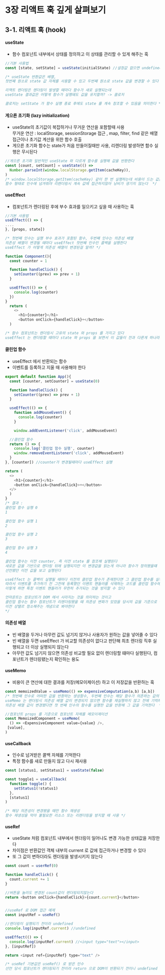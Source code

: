 # 3장 리액트 훅 깊게 살펴보기

## 3-1. 리액트 훅 (hook)

#### useState
- 함수 컴포넌트 내부에서 상태를 정의하고 이 상태를 관리할 수 있게 해주는 훅

```js
//기본 사용법
const [state, setState] = useState(initialState) //설정값 없으면 undefined

/* useState 반환값은 배열,
첫번째 원소로 state 값 자체를 사용할 수 있고 두번째 원소로 state 값을 변경할 수 있다

리액트 렌더링은 렌더링이 발생할 때마다 함수가 새로 실행되는데
useState 결과값은 어떻게 함수가 실행돼도 값을 유지할까? -> 클로저

클로저는 setState 가 함수 실행 종료 후에도 state 를 계속 참조할 수 있음을 의미한다 */
```

#### 게으른 초기화 (lazy initialization)
- useState의 초기값이 복잡하거나 무거운 연산을 포함할때 사용 <br />
  무거운 연산 : localStorage, sessionStorage 접근 , map, filter, find 같은 배열 접근이나 초기값 계산을 위한 함수 호출
- 게으른 초기화 함수는 state가 처음 만들어질때만 사용, 리렌더링 발생하면 함수 실행은 무시된다
```js
//게으른 초기화 일반적인 useState 와 다르게 함수를 실행해 값을 반환한다
const [count, setCount] = useState(() =>
  Number.parseInt(window.localStorage.getItem(cacheKey)),
)
/* window.localStorage.getItem(cacheKey) 같이 한 번 실행하는데 비용이 드는 값은
함수 형태로 인수에 넘겨줘야 리렌더링시 계속 값에 접근하지않아 낭비가 생기지 않는다  */
```

#### useEffect
- 컴포넌트가 렌더링된 후에 부수 효과를 일으키고 싶을 때 사용하는 훅
```js
//기본 사용법
useEffect(() => {
....
}, [props, state]) 

/* 첫번째 인수는 실행 부수 효과가 포함된 함수, 두번째 인수는 의존성 배열
의존성 배열이 변경될 때마다 useEffect 첫번째 인수인 콜백을 실행한다
useEffect 가 어떻게 의존성 배열이 변경된걸 알까? */

function Component(){
  const counter = 1

  function handleClick() {
    setCounter((prev) => prev + 1)
  }

  useEffect(() => {
    console.log(counter)
  })
}
  return (
    <>
      <h1>{counter}</h1>
      <button onClick={handleClick}+</button>
  )

/* 함수 컴포넌트는 렌더링시 고유의 state 와 props 를 가지고 있다
useEffect 는 렌더링할 때마다 state 와 props 을 보면서 이 값들이 전과 다른게 하나라도 있다면 부수 효과를 실행하는 함수  */
```
#### 클린업 함수

- useEffect 에서 반환되는 함수
- 이벤트를 등록하고 지울 때 사용해야 한다 
```js
export default function App(){
  const [counter, setCounter] = useState(0)

  function handleClick() {
    setCounter((prev) => prev + 1)
  }

  useEffect(() => {
    function addMouseEvent() {
      console.log(counter)
    }

    window.addEventListener('click', addMouseEvent)

  //클린업 함수
  return () => {
    console.log('클린업 함수 실행', counter)
    window.removeEventListener('click', addMouseEvent)
  }
}, [counter]) //counter가 변경될때마다 useEffect 실행

return (
  <>
    <h1>{counter}</h1>
    <button onClick={handleClick}>+</button>
  </>
  )
}
/* 결과 :
클린업 함수 실행 0
1

클린업 함수 실행 1
2

클린업 함수 실행 2
3

클린업 함수 실행 3
4

클린업 함수는 이전 counter, 즉 이전 state 를 참조해 실행된다
새로운 값을 기반으로 렌더링 뒤에 실행되지만 이 변경값을 읽는게 아니라 함수가 정의됐을떄
선언됐던 이전 값을 보고 실행된다

useEffect 는 콜백이 실행될 때마다 이전의 클린업 함수가 존재한다면 그 클린업 함수를 실행하고 콜백을 실행한다
따라서 이벤트를 추가하기 전 그전에 등록했던 이벤트 핸들러를 삭제하는 코드를 클린업 함수에 추가한 것이다
이렇게 하면 특정 이벤트 핸들러가 무한히 추가되는 것을 방지할 수 있다

언마운트는 컴포넌트가 DOM 에서 사라지는 것을 의미하는 것이고
클린업 함수는 함수 컴포넌트가 리렌더링됐을 때 의존성 변화가 있었을 당시의 값을 기준으로 실행되는
이전 상탤르 청소해주는 개념으로 봐야한다
*/
```

#### 의존성 배열
- 빈 배열을 두거나 아무런 값도 넘기지 않거나 사용자가 원하는 값을 넣어줄 수 있다
- 빈 배열을 두면 useEffect 가 비교할 의존성이 없다고 판단해 최초 렌더링 직후 실행되고 더 이상 실행되지 않는다
- 아무런 값도 넘기지 않으면 의존성 비교할 필요 없이 렌더링할 떄마다 실행된다, 컴포넌트가 렌더링됐는지 확인하는 용도

#### useMemo
- 비용이 큰 연산에 대한 결과를 저장(메모이제이션) 하고 이 저장값을 반환하는 훅
```js
const memoizedValue = useMemo(() => expensiveComputation(a,b) [a,b])
/* 첫번째 인수로 어떠한 값을 반환하는 생성함수, 두번째 인수는 해당 함수가 의존하는 값의 배열
useMemo 는 렌더링시 의존성 배열 값이 변경되지 않으면 함수를 재실행하지 않고 전에 기억해둔 해당값을 반환하고
의존성 배열 값이 변경됐다면 첫 번째 인수의 함수를 실행한 값을 반환해 그 값을 기억한다  */

//컴포넌트 props 를 기준으로 컴포넌트 자체를 메모이제이션
const MemoizedComponent = useMemo(
  () => <ExpensiveComponent value={value} />,
 [value],
)
```

#### useCallback
- 인수로 넘겨받은 콜백 자체를 기억한다
- 특정 함수를 새로 만들지 않고 다시 재사용
```js
const [status1, setStatus1] = useState(false)

const toggle1 = useCallback(
  function toggle() {
    setStatus1(!status1)
  },
  [status1]
)

/* 해당 의존성이 변경됐을 때만 함수 재생성
함수 재생성을 막아 불필요한 리소스 또는 리렌더링을 방지할 때 사용 */
```

#### useRef
- useState 처럼 컴포넌트 내부에서 렌더링이 일어나도 변경 가능한 상태값을 저장한다
- 차이점은 반환값인 객체 내부의 current 로 값에 접근하거나 변경할 수 있다
- 또 그 값이 변하더라도 렌더링을 발생시키지 않는다
```js
const count = userRef(0)

function handleClick() {
  count.current += 1
}

//버튼을 눌러도 변경된 count값이 렌더링되지않는다
return <button onClick={handleClick}>{count.current}</button>


//useRef 로 DOM 접근 예제
const inputRef = useRef()

//렌더링이 실행되기 전이라 undefined
console.log(inputRef.current) //undefined

useEffect(() => {
  console.log(inputRef.current) //<input type="text"></input>
}, [inputRef])

return <input ref={inputRef} type="text" />

/* useRef 기본값은 useRef() 로 받은 인수
선언 당시 컴포넌트가 렌더링되기 전이라 return 으로 DOM이 반환되기 전이니 undefined */
```

